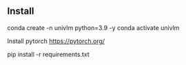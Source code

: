 
## Install

conda create -n univlm python=3.9 -y
conda activate univlm

Install pytorch https://pytorch.org/

pip install -r requirements.txt